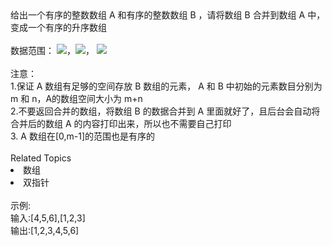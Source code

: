 <div>  给出一个有序的整数数组 A 和有序的整数数组 B ，请将数组<span> B </span>合并到数组 A 中，变成一个有序的升序数组 </div> <div>  <br> </div> <div>  数据范围： <img src="https://www.nowcoder.com/equation?tex=0%20%5Cle%20n%2Cm%20%5Cle%20100">，<img src="https://www.nowcoder.com/equation?tex=%7CA_i%7C%20%3C%3D100">， <img src="https://www.nowcoder.com/equation?tex=%7CB_i%7C%20%3C%3D%20100">  </div> <div>  <br> 注意：<br> 1.保证 A 数组有足够的空间存放 B 数组的元素， A 和 B 中初始的元素数目分别为 m 和 n，A的数组空间大小为 m+n </div> <div>  2.不要返回合并的数组，将数组<span> B </span>的数据合并到 A 里面就好了，且后台会自动将合并后的数组 A 的内容打印出来，所以也不需要自己打印 </div> <div>  3. A 数组在[0,m-1]的范围也是有序的 </div> <div> </div><div><br></div><div><div>Related Topics</div><div><li>数组</li><li>双指针</li></div></div><br>示例:<br>输入:[4,5,6],[1,2,3]<br>输出:[1,2,3,4,5,6]<br>